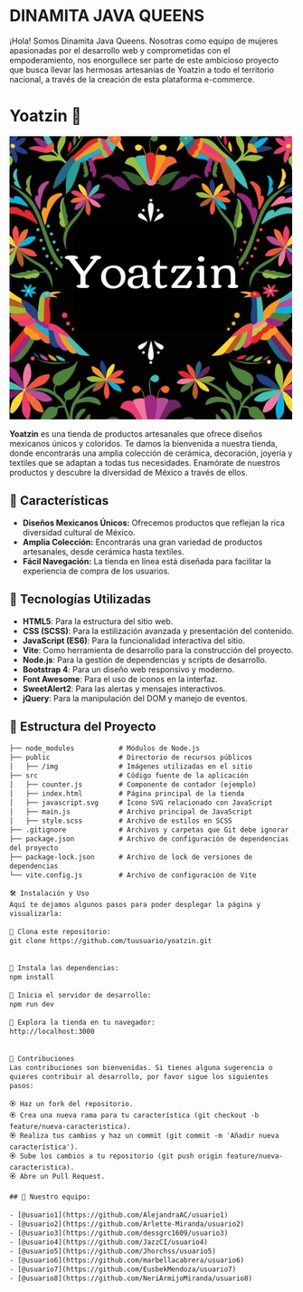 # DINAMITA JAVA QUEENS 

¡Hola! Somos Dinamita Java Queens.
Nosotras como equipo de mujeres apasionadas por el desarrollo web y comprometidas con el empoderamiento, nos enorgullece ser parte de este ambicioso proyecto que busca llevar las hermosas artesanías de Yoatzin a todo el territorio nacional, a través de la creación de esta plataforma e-commerce.

# Yoatzin 🪷

![Logo con flores y fondo negro de Yoatzin](public/img/logo_yoatzin.png)

**Yoatzin** es una tienda de productos artesanales que ofrece diseños mexicanos únicos y coloridos. 
Te damos la bienvenida a nuestra tienda, donde encontrarás una amplia colección de cerámica, decoración, joyería y textiles que se adaptan a todas tus necesidades. 
Enamórate de nuestros productos y descubre la diversidad de México a través de ellos.

## 🌟 Características

- **Diseños Mexicanos Únicos:** Ofrecemos productos que reflejan la rica diversidad cultural de México.
- **Amplia Colección:** Encontrarás una gran variedad de productos artesanales, desde cerámica hasta textiles.
- **Fácil Navegación:** La tienda en línea está diseñada para facilitar la experiencia de compra de los usuarios.

## 🚀 Tecnologías Utilizadas

- **HTML5**: Para la estructura del sitio web.
- **CSS (SCSS)**: Para la estilización avanzada y presentación del contenido.
- **JavaScript (ES6)**: Para la funcionalidad interactiva del sitio.
- **Vite**: Como herramienta de desarrollo para la construcción del proyecto.
- **Node.js**: Para la gestión de dependencias y scripts de desarrollo.
- **Bootstrap 4**: Para un diseño web responsivo y moderno.
- **Font Awesome**: Para el uso de iconos en la interfaz.
- **SweetAlert2**: Para las alertas y mensajes interactivos.
- **jQuery**: Para la manipulación del DOM y manejo de eventos.

## 📂 Estructura del Proyecto

```plaintext
├── node_modules           # Módulos de Node.js
├── public                 # Directorio de recursos públicos
│   ├── /img               # Imágenes utilizadas en el sitio
├── src                    # Código fuente de la aplicación
│   ├── counter.js         # Componente de contador (ejemplo)
│   ├── index.html         # Página principal de la tienda
│   ├── javascript.svg     # Ícono SVG relacionado con JavaScript
│   ├── main.js            # Archivo principal de JavaScript
│   ├── style.scss         # Archivo de estilos en SCSS
├── .gitignore             # Archivos y carpetas que Git debe ignorar
├── package.json           # Archivo de configuración de dependencias del proyecto
├── package-lock.json      # Archivo de lock de versiones de dependencias
└── vite.config.js         # Archivo de configuración de Vite

🛠 Instalación y Uso
Aquí te dejamos algunos pasos para poder desplegar la página y visualizarla:

🪷 Clona este repositorio:
git clone https://github.com/tuusuario/yoatzin.git


🪷 Instala las dependencias:
npm install

🪷 Inicia el servidor de desarrollo:
npm run dev

🪷 Explora la tienda en tu navegador:
http://localhost:3000


📝 Contribuciones
Las contribuciones son bienvenidas. Si tienes alguna sugerencia o quieres contribuir al desarrollo, por favor sigue los siguientes pasos:

🏵️ Haz un fork del repositorio.
🏵️ Crea una nueva rama para tu característica (git checkout -b feature/nueva-caracteristica).
🏵️ Realiza tus cambios y haz un commit (git commit -m 'Añadir nueva característica').
🏵️ Sube los cambios a tu repositorio (git push origin feature/nueva-caracteristica).
🏵️ Abre un Pull Request.

## 🤝 Nuestro equipo:

- [@usuario1](https://github.com/AlejandraAC/usuario1)
- [@usuario2](https://github.com/Arlette-Miranda/usuario2)
- [@usuario3](https://github.com/dessgrc1609/usuario3)
- [@usuario4](https://github.com/JazzCI/usuario4)
- [@usuario5](https://github.com/Jhorchss/usuario5)
- [@usuario6](https://github.com/marbellacabrera/usuario6)
- [@usuario7](https://github.com/EusbekMendoza/usuario7)
- [@usuario8](https://github.com/NeriArmijoMiranda/usuario8)